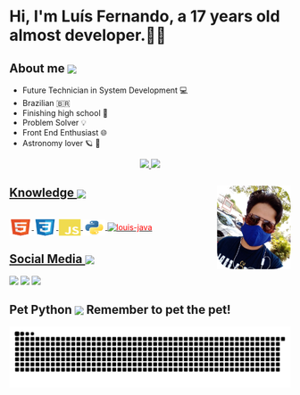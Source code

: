 # Hi, I'm Luís Fernando, a 17 years old almost developer.🌵✨

## About me <img width="40px" align="center" src='https://cdn.joypixels.com/products/previews/O6D7BMG8R2DMMNC4LLZH/3148_0Zf7XssvjygbfIK0wUIrodM7C43tdOqc.gif'>
  - Future Technician in System Development 💻
  - Brazilian 🇧🇷
  - Finishing high school 📖
  - Problem Solver 💡
  - Front End Enthusiast 🌐
  - Astronomy lover 🪐 🔭

<div align="center">
  <a href="https://github.com/LuisFernandoCB">
  <img height="180em" src="https://github-readme-stats.vercel.app/api?username=LuisFernandoCB&show_icons=true&theme=blue-green&include_all_commits=true&count_private=true">
  <img height="180em" src="https://github-readme-stats.vercel.app/api/top-langs/?username=LuisFernandoCB&layout=compact&langs_count=7&theme=blue-green">
</div>
  
<img align="right" alt="Louis-pic" height="150" src="https://github.com/LuisFernandoCB/LuisFernandoCB/blob/main/perfilredon.png">
</div>

## Knowledge <img width="40px" align="center" src="https://cdn.joypixels.com/products/previews/O6D7BMG8R2DMMNC4LLZH/3118_NjRmGZRqNOQSl6AfTLia21kEaDbQgbsp.gif">

<div style="display: inline_block; color: red;"><br>
  <img align="center" alt="louis-HTML" height="30" width="40" src="https://raw.githubusercontent.com/devicons/devicon/master/icons/html5/html5-original.svg">
  <img align="center" alt="louis-CSS" height="30" width="40" src="https://raw.githubusercontent.com/devicons/devicon/master/icons/css3/css3-original.svg">
  <img align="center" alt="louis-Js" height="30" width="40" src="https://raw.githubusercontent.com/devicons/devicon/master/icons/javascript/javascript-plain.svg">
  <img align="center" alt="louis-Python" height="30" width="40" src="https://raw.githubusercontent.com/devicons/devicon/master/icons/python/python-original.svg">
  <img align="center" alt="louis-java" height="40" width="40" src="https://raw.githubusercontent.com/gist/LuisFernandoCB/b671ea8a0db895057d2d575d856cfa7d/raw/6a5425c6fb92c6c4744bfa566f7e0d94acf79533/java.svg">
</div>
  
## Social Media <img width="40px" align="center" src="https://cdn.joypixels.com/products/previews/O6D7BMG8R2DMMNC4LLZH/3103_XrKeYX3DRCF5WKgu2v13fbhTwkTxTdyG.gif">
  
<div> 
  <a href="https://www.instagram.com/luisfernandocb0820/" target="_blank"><img src="https://img.shields.io/badge/-Instagram-%23E4405F?style=for-the-badge&logo=instagram&logoColor=white" target="_blank"></a>
  <a href = "mailto:lfcb0820@gmail.com"><img src="https://img.shields.io/badge/Gmail-D14836?style=for-the-badge&logo=gmail&logoColor=white" target="_blank"></a>
  <a href="https://www.linkedin.com/in/luís-fernando-cavalcante-barbosa-276808225/" target="_blank"><img src="https://img.shields.io/badge/-LinkedIn-%230077B5?style=for-the-badge&logo=linkedin&logoColor=white" target="_blank"></a> 
 
## Pet Python <img width="40px" align="center" src="https://cdn.joypixels.com/products/previews/O6D7BMG8R2DMMNC4LLZH/3093_HjgESrckdGU7zYxTAYeXKeGd17abTuBS.gif"> Remember to pet the pet!  
  
  ![Snake animation](https://github.com/LuisFernandoCB/LuisFernandoCB/blob/output/github-contribution-grid-snake.svg)
 
</div>
